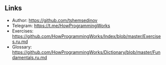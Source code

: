 ## Links

- Author: https://github.com/tshemsedinov
- Telegram: https://t.me/HowProgrammingWorks
- Exercises:
  https://github.com/HowProgrammingWorks/Index/blob/master/Exercises.ru.md
- Glossary:
  https://github.com/HowProgrammingWorks/Dictionary/blob/master/Fundamentals.ru.md
